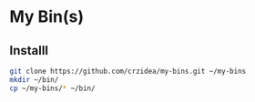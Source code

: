 My Bin(s)
=========

## InstallI
```sh
git clone https://github.com/crzidea/my-bins.git ~/my-bins
mkdir ~/bin/
cp ~/my-bins/* ~/bin/
```
